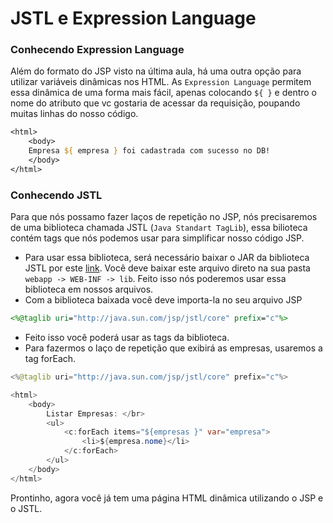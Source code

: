 # JSTL e Expression Language

### Conhecendo Expression Language

Além do formato do JSP visto na última aula, há uma outra opção para utilizar variáveis dinâmicas nos HTML. As `Expression Language` permitem essa dinâmica de uma forma mais fácil, apenas colocando `${ }` e dentro o nome do atributo que vc gostaria de acessar da requisição, poupando muitas linhas do nosso código.

```jsp
<html>
	<body>
	Empresa ${ empresa } foi cadastrada com sucesso no DB!
	</body>
</html>
```

### Conhecendo JSTL

Para que nós possamo fazer laços de repetição no JSP, nós precisaremos de uma biblioteca chamada JSTL (`Java Standart TagLib`), essa bilioteca contém tags que nós podemos usar para simplificar nosso código JSP.
- Para usar essa biblioteca, será necessário baixar o JAR da biblioteca JSTL por este [link](https://caelum-online-public.s3.amazonaws.com/986-servlets-parte1/05/jstl-1.2.jar). Você deve baixar este arquivo direto na sua pasta `webapp -> WEB-INF -> lib`. Feito isso nós poderemos usar essa biblioteca em nossos arquivos.
- Com a biblioteca baixada você deve importa-la no seu arquivo JSP 
```jsp
<%@taglib uri="http://java.sun.com/jsp/jstl/core" prefix="c"%>
```

- Feito isso você poderá usar as tags da biblioteca.
- Para fazermos o laço de repetição que exibirá as empresas, usaremos a tag forEach.
```java
<%@taglib uri="http://java.sun.com/jsp/jstl/core" prefix="c"%>

<html>
	<body>
		Listar Empresas: </br>
		<ul>
			<c:forEach items="${empresas }" var="empresa">
				<li>${empresa.nome}</li>
			</c:forEach>		
		</ul>
	</body>
</html>
```

Prontinho, agora você já tem uma página HTML dinâmica utilizando o JSP e o JSTL.
